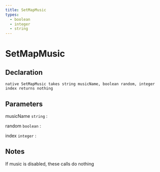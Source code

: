 ```yaml
---
title: SetMapMusic
types:
  - boolean
  - integer
  - string
---
```


# SetMapMusic

## Declaration

```jass
native SetMapMusic takes string musicName, boolean random, integer index returns nothing
```

## Parameters
musicName `string`
: 

random `boolean`
: 

index `integer`
: 

## Notes 
If music is disabled, these calls do nothing
